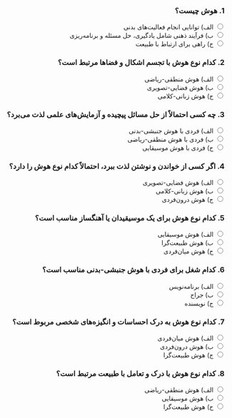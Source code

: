 <form style="direction: rtl; text-align: right;">
  <h3>1. هوش چیست؟</h3>
  <input type="radio" id="q1a" name="q1" value="الف">
  <label for="q1a">الف) توانایی انجام فعالیت‌های بدنی</label><br>
  <input type="radio" id="q1b" name="q1" value="ب">
  <label for="q1b">ب) فرآیند ذهنی شامل یادگیری، حل مسئله و برنامه‌ریزی</label><br>
  <input type="radio" id="q1c" name="q1" value="ج">
  <label for="q1c">ج) راهی برای ارتباط با طبیعت</label><br>

  <h3>2. کدام نوع هوش با تجسم اشکال و فضاها مرتبط است؟</h3>
  <input type="radio" id="q2a" name="q2" value="الف">
  <label for="q2a">الف) هوش منطقی-ریاضی</label><br>
  <input type="radio" id="q2b" name="q2" value="ب">
  <label for="q2b">ب) هوش فضایی-تصویری</label><br>
  <input type="radio" id="q2c" name="q2" value="ج">
  <label for="q2c">ج) هوش زبانی-کلامی</label><br>

  <h3>3. چه کسی احتمالاً از حل مسائل پیچیده و آزمایش‌های علمی لذت می‌برد؟</h3>
  <input type="radio" id="q3a" name="q3" value="الف">
  <label for="q3a">الف) فردی با هوش جنبشی-بدنی</label><br>
  <input type="radio" id="q3b" name="q3" value="ب">
  <label for="q3b">ب) فردی با هوش منطقی-ریاضی</label><br>
  <input type="radio" id="q3c" name="q3" value="ج">
  <label for="q3c">ج) فردی با هوش موسیقایی</label><br>

  <h3>4. اگر کسی از خواندن و نوشتن لذت ببرد، احتمالاً کدام نوع هوش را دارد؟</h3>
  <input type="radio" id="q4a" name="q4" value="الف">
  <label for="q4a">الف) هوش فضایی-تصویری</label><br>
  <input type="radio" id="q4b" name="q4" value="ب">
  <label for="q4b">ب) هوش زبانی-کلامی</label><br>
  <input type="radio" id="q4c" name="q4" value="ج">
  <label for="q4c">ج) هوش درون‌فردی</label><br>

  <h3>5. کدام نوع هوش برای یک موسیقیدان یا آهنگساز مناسب است؟</h3>
  <input type="radio" id="q5a" name="q5" value="الف">
  <label for="q5a">الف) هوش موسیقایی</label><br>
  <input type="radio" id="q5b" name="q5" value="ب">
  <label for="q5b">ب) هوش طبیعت‌گرا</label><br>
  <input type="radio" id="q5c" name="q5" value="ج">
  <label for="q5c">ج) هوش میان‌فردی</label><br>

  <h3>6. کدام شغل برای فردی با هوش جنبشی-بدنی مناسب است؟</h3>
  <input type="radio" id="q6a" name="q6" value="الف">
  <label for="q6a">الف) برنامه‌نویس</label><br>
  <input type="radio" id="q6b" name="q6" value="ب">
  <label for="q6b">ب) جراح</label><br>
  <input type="radio" id="q6c" name="q6" value="ج">
  <label for="q6c">ج) نویسنده</label><br>

  <h3>7. کدام نوع هوش به درک احساسات و انگیزه‌های شخصی مربوط است؟</h3>
  <input type="radio" id="q7a" name="q7" value="الف">
  <label for="q7a">الف) هوش میان‌فردی</label><br>
  <input type="radio" id="q7b" name="q7" value="ب">
  <label for="q7b">ب) هوش درون‌فردی</label><br>
  <input type="radio" id="q7c" name="q7" value="ج">
  <label for="q7c">ج) هوش طبیعت‌گرا</label><br>

  <h3>8. کدام نوع هوش با درک و تعامل با طبیعت مرتبط است؟</h3>
  <input type="radio" id="q8a" name="q8" value="الف">
  <label for="q8a">الف) هوش منطقی-ریاضی</label><br>
  <input type="radio" id="q8b" name="q8" value="ب">
  <label for="q8b">ب) هوش موسیقایی</label><br>
  <input type="radio" id="q8c" name="q8" value="ج">
  <label for="q8c">ج) هوش طبیعت‌گرا</label><br>
</form>
